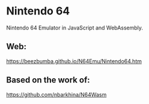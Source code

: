 # Nintendo 64

Nintendo 64 Emulator in JavaScript and WebAssembly.


## Web:

https://beezbumba.github.io/N64Emu/Nintendo64.htm

## Based on the work of:

https://github.com/nbarkhina/N64Wasm
